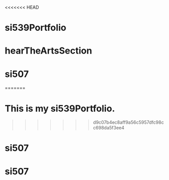 <<<<<<< HEAD
# si539Portfolio
# hearTheArtsSection
# si507
=======
# This is my si539Portfolio.
>>>>>>> d9c07b4ec8aff9a56c5957dfc98cc698da5f3ee4
# si507
# si507
